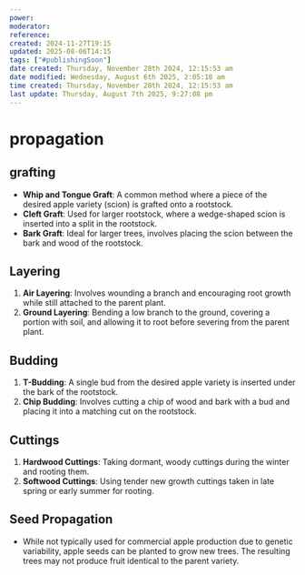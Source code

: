 ```yaml
---
power: 
moderator: 
reference: 
created: 2024-11-27T19:15
updated: 2025-08-06T14:15
tags: ["#publishingSoon"]
date created: Thursday, November 28th 2024, 12:15:53 am
date modified: Wednesday, August 6th 2025, 2:05:18 am
time created: Thursday, November 28th 2024, 12:15:53 am
last update: Thursday, August 7th 2025, 9:27:08 pm
---
```


# propagation
## grafting
- **Whip and Tongue Graft**: A common method where a piece of the desired apple variety (scion) is grafted onto a rootstock.
- **Cleft Graft**: Used for larger rootstock, where a wedge-shaped scion is inserted into a split in the rootstock.
- **Bark Graft**: Ideal for larger trees, involves placing the scion between the bark and wood of the rootstock.
## Layering
1. **Air Layering**: Involves wounding a branch and encouraging root growth while still attached to the parent plant.
2. **Ground Layering**: Bending a low branch to the ground, covering a portion with soil, and allowing it to root before severing from the parent plant.
## Budding
1. **T-Budding**: A single bud from the desired apple variety is inserted under the bark of the rootstock.
2. **Chip Budding**: Involves cutting a chip of wood and bark with a bud and placing it into a matching cut on the rootstock.
## Cuttings
1. **Hardwood Cuttings**: Taking dormant, woody cuttings during the winter and rooting them.
2. **Softwood Cuttings**: Using tender new growth cuttings taken in late spring or early summer for rooting.
## Seed Propagation

- While not typically used for commercial apple production due to genetic variability, apple seeds can be planted to grow new trees. The resulting trees may not produce fruit identical to the parent variety.